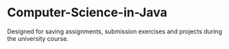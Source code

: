 # Computer-Science-in-Java
Designed for saving assignments, submission exercises and projects during the university course.
